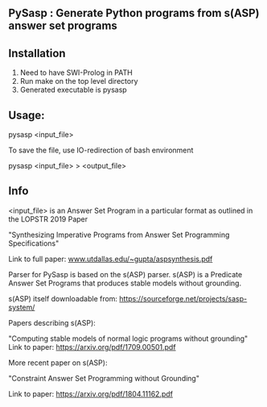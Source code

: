 PySasp : Generate Python programs from s(ASP) answer set programs
------------------------------------------------------------------

Installation
------------

1. Need to have SWI-Prolog in PATH 
2. Run make on the top level directory
3. Generated executable is pysasp

Usage: 
------
pysasp <input_file>

To save the file, use IO-redirection of bash environment

pysasp <input_file> >  <output_file>

Info
----
<input_file> is an Answer Set Program in a particular format
as outlined in the LOPSTR 2019 Paper

"Synthesizing Imperative Programs from Answer Set Programming
Specifications"

Link to full paper: www.utdallas.edu/~gupta/aspsynthesis.pdf


Parser for PySasp is based on the s(ASP) parser. s(ASP) 
is a Predicate Answer Set Programs that produces stable models
without grounding.

s(ASP) itself downloadable from: 
https://sourceforge.net/projects/sasp-system/

Papers describing s(ASP):

"Computing stable models of normal logic programs without grounding"
Link to paper: https://arxiv.org/pdf/1709.00501.pdf

More recent paper on s(ASP):

"Constraint Answer Set Programming without Grounding"

Link to paper: https://arxiv.org/pdf/1804.11162.pdf
